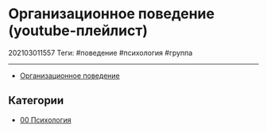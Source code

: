 # Организационное поведение (youtube-плейлист)

202103011557
Теги: #поведение #психология #группа
___

- [Организационное поведение](https://www.youtube.com/watch?v=RmsJuHJ-tg0&list=PLqW3u411sCU7fvFuWreYSmmQjMFlbWaaW)

## Категории

* [00 Психология](00%20%D0%9F%D1%81%D0%B8%D1%85%D0%BE%D0%BB%D0%BE%D0%B3%D0%B8%D1%8F.md)